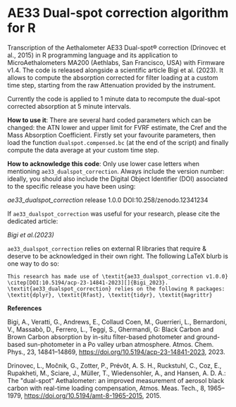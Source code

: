 # AE33 Dual-spot correction algorithm for R
Transcription of the Aethalometer AE33 Dual-spot® correction (Drinovec et al., 2015) in R programming language and its application to MicroAethalometers MA200 (Aethlabs, San Francisco, USA) with Firmware v1.4.
The code is released alongside a scientific article Bigi et al. (2023). It allows to compute the absorption corrected for filter loading at a custom time step, starting from the raw Attenuation provided by the instrument.

Currently the code is applied to 1 minute data to recompute the dual-spot corrected absorption at 5 minute intervals.

**How to use it**: There are several hard coded parameters which can be changed: the ATN lower and upper limit for FVRF estimate, the Cref and the Mass Absorption Coefficient. Firstly set your favourite parameters, then load the function `dualspot.compensed.bc` (at the end of the script) and finally compute the data average at your custom time step.

**How to acknowledge this code**:
Only use lower case letters when mentioning `ae33_dualspot_correction`. Always include the version number: ideally, you should also include the Digital Object Identifier (DOI) associated to the specific release you have been using:

*ae33_dualspot_correction*   release 1.0.0   DOI:10.258/zenodo.12341234

If `ae33_dualspot_correction` was useful for your research, please cite the dedicated article:

*Bigi et al.(2023)*

`ae33_dualspot_correction` relies on external R libraries that require & deserve to be acknowledged in their own right. The following LaTeX blurb is one way to do so:

```This research has made use of \textit{ae33_dualspot_correction v1.0.0} \citep[DOI:10.5194/acp-23-14841-2023][]{Bigi_2023}. \textit{ae33_dualspot_correction} relies on the following R packages: \textit{dplyr}, \textit{Rfast}, \textit{tidyr}, \textit{magrittr}```


**References**

Bigi, A., Veratti, G., Andrews, E., Collaud Coen, M., Guerrieri, L., Bernardoni, V., Massabò, D., Ferrero, L., Teggi, S., Ghermandi, G: Black Carbon and Brown Carbon absorption by in-situ filter-based photometer and ground-based sun-photometer in a Po valley urban atmosphere. Atmos. Chem. Phys., 23, 14841–14869, https://doi.org/10.5194/acp-23-14841-2023, 2023.

Drinovec, L., Močnik, G., Zotter, P., Prévôt, A. S. H., Ruckstuhl, C., Coz, E., Rupakheti, M., Sciare, J., Müller, T., Wiedensohler, A., and Hansen, A. D. A.: The "dual-spot" Aethalometer: an improved measurement of aerosol black carbon with real-time loading compensation, Atmos. Meas. Tech., 8, 1965–1979, https://doi.org/10.5194/amt-8-1965-2015, 2015.
